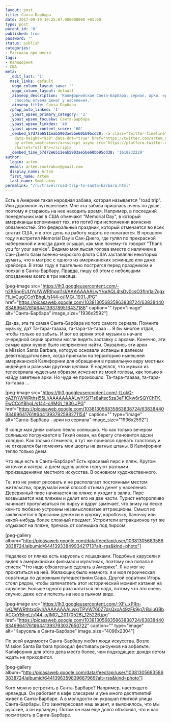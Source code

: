 ```yaml
---
layout: post
title: Cанта-Барбара
date: 2017-09-10 10:25:07.000000000 +01:00
type: post
parent_id: '0'
published: true
password: ''
status: publish
categories:
- Рассказы про места
tags:
- Калифорния
- США
meta:
  _edit_last: '1'
  mask_links: default
  _wpgo_column_layout_save: ''
  _wpgo_column_layout: default
  _aioseop_description: 'Калифорнийская Санта-Барбара: сериал, арки, ирландцы и местные
    способы отъема денег у населения.'
  _aioseop_title: Санта-Барбара
  rp4wp_auto_linked: '1'
  _yoast_wpseo_primary_category: '2'
  _yoast_wpseo_focuskw: Cанта-Барбара
  _yoast_wpseo_linkdex: '48'
  _yoast_wpseo_content_score: '60'
  _oembed_57d72e6511eab5903ae5be60bb95cd38: <a class="twitter-timeline" data-width="625"
    data-height="938" data-dnt="true" href="https://twitter.com/artem_smotrakov?ref_src=twsrc%5Etfw">Tweets
    by artem_smotrakov</a><script async src="https://platform.twitter.com/widgets.js"
    charset="utf-8"></script>
  _oembed_time_57d72e6511eab5903ae5be60bb95cd38: '1618232229'
author:
  login: artem
  email: artem.smotrakov@gmail.com
  display_name: Artem
  first_name: Artem
  last_name: Smotrakov
permalink: "/ru/travel/road-trip-to-santa-barbara.html"
---
```

Есть в Америке такая народная забава, которая называется "road trip". Или дорожное путешествие. Мне эта забава пришлась очень по душе, поэтому я стараюсь на нее находить время. Например, в последний понедельник мая в США отмечают "Memorial Day", в который американцы вспоминают тех, кто погиб при исполнении воинских обязанностей. Это федеральный праздник, который отмечается во всех штатах США, и в этот день на работу ходить не полагается. В прошлом году я встретил Memorial Day в Сан-Диего, где гулял по прекрасной набережной и иногда даже слышал, как мне почему-то говорят "Thank you for your service". Видимо моя лысая голова вместе с наличием в Сан-Диего базы военно-морского флота США заставляли некоторых думать, что я матрос с одного из американских эсминцев или даже крейсера. В этом году я тщательно постригся перед праздником и поехал в Санта-Барбару. Правда, пишу об этом с небольшим опозданием всего в три месяца.

[peg-image src="https://lh3.googleusercontent.com/-h28SpgEUUYg/WWRthgqI1sI/AAAAAAAALwY/qrAQL4tsDv0csO3fIm1ai7ogxFILivCugCCoYBhgL/s144-o/IMG\_1931.JPG" href="https://picasaweb.google.com/103813056835863838724/6383844083469641761#6441393789516437186" caption="" type="image" alt="Cанта-Барбара" image\_size="1936x2592"]

<!--more-->

Да-да, эта та самая Санта-Барбара из того самого сериала. Помните музыку, да? Та-тара-тааааа, та-тара-та-таааа ... Я бы многое отдал, чтобы только ее забыть. И вот во время этой музыки в начале очередной серии зрители могли видеть заставку с арками. Конечно, эти самые арки нужно было непременно найти. Оказались эти арки в&nbsp;Mission Santa Barbara, которую основали испанцы в далеком девятнадцатом веке, когда приехали на территорию нынешней американской Калифорнии для обращения в правильную веру местных индейцев и разными другими целями. Я надеялся, что музыка из телесериала чудесным образом исчезнет из моей головы, как только я найду заветные арки. Но чуда не произошло.&nbsp;Та-тара-тааааа, та-тара-та-таааа ...

[peg-image src="https://lh3.googleusercontent.com/-tLokQ-oAZlY/WWRthsI55LI/AAAAAAAALwY/Si71s8aItsc5za3eF1Ckw6rSQYChTK-EwCCoYBhgL/s144-o/IMG\_1930.JPG" href="https://picasaweb.google.com/103813056835863838724/6383844083469641761#6441393792598271154" caption="" type="image" alt="Санта-Барбара - арки из сериала" image\_size="1936x2592"]

В конце мая днем сильно пекло солнышко. Но как только вечером солнышко погружается в Тихий океан, на берегу становится адски холодно. Как только стемнело, я тут же принялся одевать толстовку и не отказался бы поменять мои шорты на ватные штаны. В Калифорнии тепло только днем.

Что еще есть в Санта-Барбаре? Есть красивый пирс и пляж. Кругом яхточки и катера, а днем вдоль аллеи торгуют разными произведениями местного искусства. В основном художественного.

Те, кто не умеет рисовать и не располагает постоянным местом жительства, придумали иной способ отъема денег у населения. Деревянный пирс начинается на пляже и уходит в залив. Пирс возвышается над пляжем и делит его на две части. Турист неторопливо начинает прогуливаться по пирсу и вдруг замечает, что внизу на песке кем-то любезно устроены незамысловатые аттракционы. Смысл их заключается в бросании денежки в кружку, коробочку, баночку или какой-нибудь более сложный предмет. Устроители аттракционов тут же отдыхают на пляже, прячась от солнышка под пирсом.

[peg-gallery album="http://picasaweb.google.com/data/feed/api/user/103813056835863838724/albumid/6441393384993421713?alt=rss&kind=photo"]

Недалеко от пляжа есть карусель с лошадками. Подобные карусели я видел в американских фильмах и мультиках, поэтому она попала в список "Что надо обязательно сделать в Америке". Я не мог не прокатиться на ней. Желающих было немного: я и моя героическая соратница по дорожным путешествиям Саша. Другой соратник Игорь стоял рядом, чтобы запечатлеть этот исторический момент катания на карусели. Больше одного раза кататься не надо, потому что это очень скучно, даже если полезть на нее в пьяном виде.

[peg-image src="https://lh3.googleusercontent.com/-XF\_xPRn-lvQ/WWRthtxqSyI/AAAAAAAALwk/TPVW760Z7dsQxoA49zFk9jg7rBxiuGBbACCoYBhgL/s144-o/IMG\_20170528\_125226.jpg" href="https://picasaweb.google.com/103813056835863838724/6383844083469641761#6441393793037650722" caption="" type="image" alt="Карусель в Санта-Барбаре" image\_size="4096x2304"]

По всей видимости Санта-Барбару любят люди искусства. Возле Mission Santa Barbara проходил фестиваль рисунков на асфальте. Калифорния для этого дела место более, чем подходящее: дождя летом ждать не приходится.

[peg-gallery album="http://picasaweb.google.com/data/feed/api/user/103813056835863838724/albumid/6441396359839667969?alt=rss&kind=photo"]

Кого можно встретить в Санта-Барбаре? Например, настоящего ирландца. Он работает в кафе слесарем и уже много десятилетий живет в Санта-Барбаре. А в молодости он украшал плиткой улицы Санта-Барбары. Его заинтересовал наш акцент, и выяснилось, что мы русские, а он ирландец. Потом он нам еще долго объяснял, что и как посмотреть в Санта-Барбаре.

